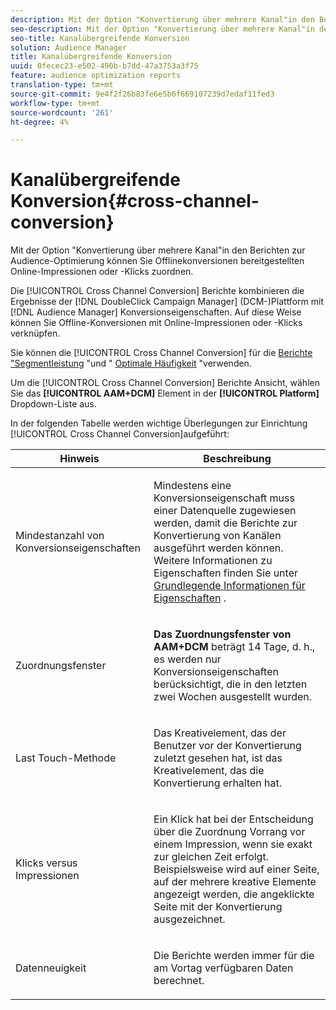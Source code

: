 ```yaml
---
description: Mit der Option "Konvertierung über mehrere Kanal"in den Berichten zur Audience-Optimierung können Sie Offlinekonversionen bereitgestellten Online-Impressionen oder -Klicks zuordnen.
seo-description: Mit der Option "Konvertierung über mehrere Kanal"in den Berichten zur Audience-Optimierung können Sie Offlinekonversionen bereitgestellten Online-Impressionen oder -Klicks zuordnen.
seo-title: Kanalübergreifende Konversion
solution: Audience Manager
title: Kanalübergreifende Konversion
uuid: 0fecec23-e502-490b-b7dd-47a3753a3f75
feature: audience optimization reports
translation-type: tm+mt
source-git-commit: 9e4f2f26b83fe6e5b6f669107239d7edaf11fed3
workflow-type: tm+mt
source-wordcount: '261'
ht-degree: 4%

---
```



# Kanalübergreifende Konversion{#cross-channel-conversion}

Mit der Option &quot;Konvertierung über mehrere Kanal&quot;in den Berichten zur Audience-Optimierung können Sie Offlinekonversionen bereitgestellten Online-Impressionen oder -Klicks zuordnen.

Die [!UICONTROL Cross Channel Conversion] Berichte kombinieren die Ergebnisse der [!DNL DoubleClick Campaign Manager] (DCM-)Plattform mit [!DNL Audience Manager] Konversionseigenschaften. Auf diese Weise können Sie Offline-Konversionen mit Online-Impressionen oder -Klicks verknüpfen.

Sie können die [!UICONTROL Cross Channel Conversion] für die [Berichte &quot;Segmentleistung](../../../reporting/audience-optimization-reports/aor-advertisers/segment-performance.md) &quot;und &quot; [Optimale Häufigkeit](../../../reporting/audience-optimization-reports/aor-advertisers/optimal-frequency.md) &quot;verwenden.

Um die [!UICONTROL Cross Channel Conversion] Berichte Ansicht, wählen Sie das **[!UICONTROL AAM+DCM]** Element in der **[!UICONTROL Platform]** Dropdown-Liste aus.

In der folgenden Tabelle werden wichtige Überlegungen zur Einrichtung [!UICONTROL Cross Channel Conversion]aufgeführt:

<table id="table_62590B4AB7624B619EC9AA8FF89722C9"> 
 <thead> 
  <tr> 
   <th class="entry"> Hinweis </th> 
   <th class="entry"> Beschreibung </th> 
  </tr> 
 </thead>
 <tbody> 
  <tr> 
   <td colname="col01"> <p>Mindestanzahl von Konversionseigenschaften </p> </td> 
   <td colname="col1"> <p>Mindestens eine Konversionseigenschaft muss einer Datenquelle zugewiesen werden, damit die <span class="wintitle"> Berichte zur Konvertierung</span> von Kanälen ausgeführt werden können. Weitere Informationen zu Eigenschaften finden Sie unter <a href="../../../features/traits/create-onboarded-rule-based-traits.md"> Grundlegende Informationen für Eigenschaften</a> . </p> </td> 
  </tr>
  <tr> 
   <td> <p>Zuordnungsfenster </p> </td> 
   <td> <p> <b><span class="uicontrol"> Das Zuordnungsfenster von AAM+DCM</span></b> beträgt 14 Tage, d. h., es werden nur Konversionseigenschaften berücksichtigt, die in den letzten zwei Wochen ausgestellt wurden. </p> </td> 
  </tr> 
  <tr> 
   <td> <p>Last Touch-Methode </p> </td> 
   <td> <p>Das Kreativelement, das der Benutzer vor der Konvertierung zuletzt gesehen hat, ist das Kreativelement, das die Konvertierung erhalten hat. </p> </td> 
  </tr> 
  <tr> 
   <td> <p>Klicks versus Impressionen </p> </td> 
   <td> <p>Ein Klick hat bei der Entscheidung über die Zuordnung Vorrang vor einem Impression, wenn sie exakt zur gleichen Zeit erfolgt. Beispielsweise wird auf einer Seite, auf der mehrere kreative Elemente angezeigt werden, die angeklickte Seite mit der Konvertierung ausgezeichnet. </p> </td> 
  </tr> 
  <tr> 
   <td> <p>Datenneuigkeit </p> </td> 
   <td> <p>Die Berichte werden immer für die am Vortag verfügbaren Daten berechnet. </p> </td> 
  </tr> 
 </tbody> 
</table>

